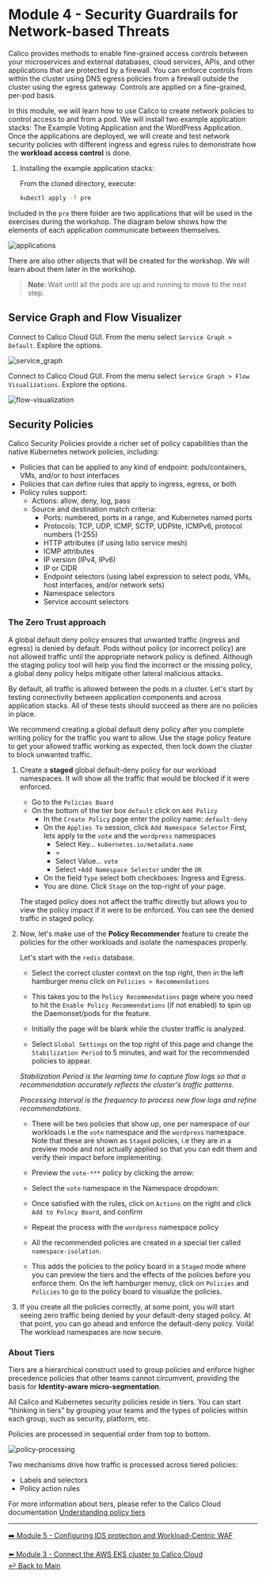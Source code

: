 # Module 4 - Security Guardrails for Network-based Threats

Calico provides methods to enable fine-grained access controls between your microservices and external databases, cloud services, APIs, and other applications that are protected by a firewall. You can enforce controls from within the cluster using DNS egress policies from a firewall outside the cluster using the egress gateway. Controls are applied on a fine-grained, per-pod basis.

In this module, we will learn how to use Calico to create network policies to control access to and from a pod. We will install two example application stacks: The Example Voting Application and the WordPress Application. Once the applications are deployed, we will create and test network security policies with different ingress and egress rules to demonstrate how the **workload access control** is done.

1. Installing the example application stacks:

   From the cloned directory, execute:

   ```bash
   kubectl apply -f pre
   ```

Included in the `pre` there folder are two applications that will be used in the exercises during the workshop. The diagram below shows how the elements of each application communicate between themselves.

![applications](https://github.com/tigera-solutions/cc-aks-detect-block-network-attacks/assets/104035488/2564c363-7fa3-4bfe-9d11-f53fefaed957)

There are also other objects that will be created for the workshop. We will learn about them later in the workshop.

   > **Note**: Wait until all the pods are up and running to move to the next step.

## Service Graph and Flow Visualizer

Connect to Calico Cloud GUI. From the menu select `Service Graph > Default`. Explore the options.

![service_graph](https://user-images.githubusercontent.com/104035488/192303379-efb43faa-1e71-41f2-9c54-c9b7f0538b34.gif)

Connect to Calico Cloud GUI. From the menu select `Service Graph > Flow Visualizations`. Explore the options.

![flow-visualization](https://user-images.githubusercontent.com/104035488/192358472-112c832f-2fd7-4294-b8cc-fec166a9b11e.gif)

## Security Policies

Calico Security Policies provide a richer set of policy capabilities than the native Kubernetes network policies, including:  

- Policies that can be applied to any kind of endpoint: pods/containers, VMs, and/or to host interfaces
- Policies that can define rules that apply to ingress, egress, or both
- Policy rules support:
  - Actions: allow, deny, log, pass
  - Source and destination match criteria:
    - Ports: numbered, ports in a range, and Kubernetes named ports
    - Protocols: TCP, UDP, ICMP, SCTP, UDPlite, ICMPv6, protocol numbers (1-255)
    - HTTP attributes (if using Istio service mesh)
    - ICMP attributes
    - IP version (IPv4, IPv6)
    - IP or CIDR
    - Endpoint selectors (using label expression to select pods, VMs, host interfaces, and/or network sets)
    - Namespace selectors
    - Service account selectors

### The Zero Trust approach

A global default deny policy ensures that unwanted traffic (ingress and egress) is denied by default. Pods without policy (or incorrect policy) are not allowed traffic until the appropriate network policy is defined. Although the staging policy tool will help you find the incorrect or the missing policy, a global deny policy helps mitigate other lateral malicious attacks.

By default, all traffic is allowed between the pods in a cluster. Let's start by testing connectivity between application components and across application stacks. All of these tests should succeed as there are no policies in place.

We recommend creating a global default deny policy after you complete writing policy for the traffic you want to allow. Use the stage policy feature to get your allowed traffic working as expected, then lock down the cluster to block unwanted traffic.

1. Create a **staged** global default-deny policy for our workload namespaces. It will show all the traffic that would be blocked if it were enforced.

   - Go to the `Policies Board`
   - On the bottom of the tier box `default` click on `Add Policy`
     - In the `Create Policy` page enter the policy name: `default-deny`
     - On the `Applies To` session, click `Add Namespace Selector`
       First, lets apply to the `vote` and the `wordpress` namespaces
       - Select Key... `kubernetes.io/metadata.name`
       - =
       - Select Value... `vote`
       - Select ```+Add Namespace Selector``` under the ```OR```
     - On the field `Type` select both checkboxes: Ingress and Egress.
     - You are done. Click `Stage` on the top-right of your page.

   The staged policy does not affect the traffic directly but allows you to view the policy impact if it were to be enforced. You can see the denied traffic in staged policy.

2. Now, let's make use of the **Policy Recommender** feature to create the policies for the other workloads and isolate the namespaces properly.

   Let's start with the `redis` database.

   - Select the correct cluster context on the top right, then in the left hamburger menu click on ```Policies > Recommendations```

   - This takes you to the ```Policy Recommendations``` page where you need to hit the ```Enable Policy Recommendations``` (if not enabled) to spin up the Daemonset/pods for the feature.

   - Initially the page will be blank while the cluster traffic is analyzed.

   - Select ```Global Settings``` on the top right of this page and change the ```Stabilization Period``` to 5 minutes, and wait for the recommended policies to appear.

   *Stabilization Period is the learning time to capture flow logs so that a recommendation accurately reflects the cluster's traffic patterns.*

   *Processing Interval is the frequency to process new flow logs and refine recommendations.*

   - There will be two policies that show up, one per namespace of our workloads i.e the ```vote``` namespace and the ```wordpress``` namespace. Note that these are shown as ```Staged``` policies, i.e they are in a preview mode and not actually applied so that you can edit them and verify their impact before implementing.
  
   - Preview the ```vote-***``` policy by clicking the arrow:

   - Select the `vote` namespace in the Namespace dropdown:

   - Once satisfied with the rules, click on ```Actions``` on the right and click ```Add to Polocy Board```, and confirm

   - Repeat the process with the ```wordpress``` namespace policy

   - All the recommended policies are created in a special tier called `namespace-isolation`.

   - This adds the policies to the policy board in a ```Staged``` mode where you can preview the tiers and the effects of the policies before you enforce them. On the left hamburger menuy, click on ```Policies``` and ```Policies``` to go to the policy board to visualize the policies.

3. If you create all the policies correctly, at some point, you will start seeing zero traffic being denied by your default-deny staged policy. At that point, you can go ahead and enforce the default-deny policy. Voilà! The workload namespaces are now secure.

### About Tiers

Tiers are a hierarchical construct used to group policies and enforce higher precedence policies that other teams cannot circumvent, providing the basis for **Identity-aware micro-segmentation**.

All Calico and Kubernetes security policies reside in tiers. You can start “thinking in tiers” by grouping your teams and the types of policies within each group, such as security, platform, etc.

Policies are processed in sequential order from top to bottom.

![policy-processing](https://user-images.githubusercontent.com/104035488/206433417-0d186664-1514-41cc-80d2-17ed0d20a2f4.png)

Two mechanisms drive how traffic is processed across tiered policies:

- Labels and selectors
- Policy action rules

For more information about tiers, please refer to the Calico Cloud documentation [Understanding policy tiers](https://docs.calicocloud.io/get-started/tutorials/policy-tiers)

---

[:arrow_right: Module 5 - Configuring IDS protection and Workload-Centric WAF](module-5-ids-waf.md)  

[:arrow_left: Module 3 - Connect the AWS EKS cluster to Calico Cloud](module-3-connect-calicocloud.md)  
[:leftwards_arrow_with_hook: Back to Main](../README.md)  
